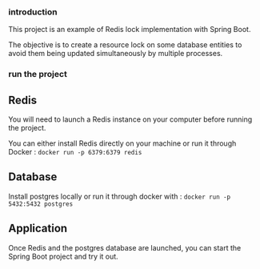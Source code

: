 ### introduction
This project is an example of Redis lock implementation with Spring Boot.

The objective is to create a resource lock on some database entities to avoid them being updated simultaneously by multiple processes.

### run the project
## Redis
You will need to launch a Redis instance on your computer before running the project.

You can either install Redis directly on your machine or run it through Docker :
`docker run -p 6379:6379 redis`

## Database
Install postgres locally or run it through docker with :
`docker run -p 5432:5432 postgres`

## Application
Once Redis and the postgres database are launched, you can start the Spring Boot project and try it out.
